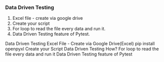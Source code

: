 ### Data Driven Testing

1. Excel file - create via google drive
2. Create your script
3. For loop to read the file every data and run it.
4. Data Driven Testing feature of Pytest.


Data Driven Testing
Excel File - Create via Google Drive(Excel)
pip install openpyxl
Create your Script
Data Driven Testing How? 
For loop to read the file every data and run it 
Data Driven Testing feature of Pytest